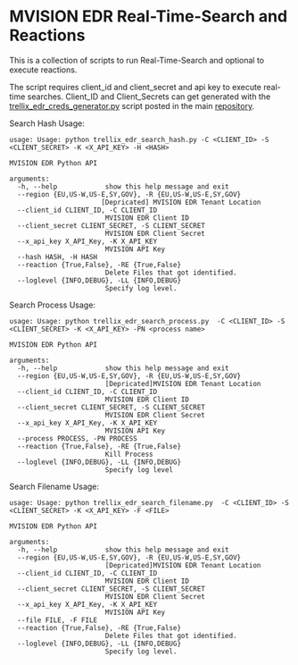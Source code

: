 # MVISION EDR Real-Time-Search and Reactions

This is a collection of scripts to run Real-Time-Search and optional to execute reactions. 

The script requires client_id and client_secret and api key to execute real-time searches. 
Client_ID and Client_Secrets can get generated with the [trellix_edr_creds_generator.py](https://github.trellix.com/trellix-products/EDR-Integration-Scripts/blob/develop/trellix_edr_creds_generator.py) script posted in the main [repository](https://github.trellix.com/trellix-products/EDR-Integration-Scripts).

Search Hash Usage:
```
usage: Usage: python trellix_edr_search_hash.py -C <CLIENT_ID> -S <CLIENT_SECRET> -K <X_API_KEY> -H <HASH>

MVISION EDR Python API

arguments:
  -h, --help            show this help message and exit
  --region {EU,US-W,US-E,SY,GOV}, -R {EU,US-W,US-E,SY,GOV}
                       [Depricated] MVISION EDR Tenant Location
  --client_id CLIENT_ID, -C CLIENT_ID
                        MVISION EDR Client ID
  --client_secret CLIENT_SECRET, -S CLIENT_SECRET
                        MVISION EDR Client Secret
  --x_api_key X_API_Key, -K X_API_KEY
                        MVISION API Key
  --hash HASH, -H HASH
  --reaction {True,False}, -RE {True,False}
                        Delete Files that got identified.
  --loglevel {INFO,DEBUG}, -LL {INFO,DEBUG}
                        Specify log level.

```

Search Process Usage:

```
usage: Usage: python trellix_edr_search_process.py  -C <CLIENT_ID> -S <CLIENT_SECRET> -K <X_API_KEY> -PN <process name>

MVISION EDR Python API

arguments:
  -h, --help            show this help message and exit
  --region {EU,US-W,US-E,SY,GOV}, -R {EU,US-W,US-E,SY,GOV}
                        [Depricated]MVISION EDR Tenant Location
  --client_id CLIENT_ID, -C CLIENT_ID
                        MVISION EDR Client ID
  --client_secret CLIENT_SECRET, -S CLIENT_SECRET
                        MVISION EDR Client Secret
  --x_api_key X_API_Key, -K X_API_KEY
                        MVISION API Key                        
  --process PROCESS, -PN PROCESS
  --reaction {True,False}, -RE {True,False}
                        Kill Process
  --loglevel {INFO,DEBUG}, -LL {INFO,DEBUG}
                        Specify log level

```

Search Filename Usage:

```
usage: Usage: python trellix_edr_search_filename.py  -C <CLIENT_ID> -S <CLIENT_SECRET> -K <X_API_KEY> -F <FILE>

MVISION EDR Python API

arguments:
  -h, --help            show this help message and exit
  --region {EU,US-W,US-E,SY,GOV}, -R {EU,US-W,US-E,SY,GOV}
                        [Depricated]MVISION EDR Tenant Location
  --client_id CLIENT_ID, -C CLIENT_ID
                        MVISION EDR Client ID
  --client_secret CLIENT_SECRET, -S CLIENT_SECRET
                        MVISION EDR Client Secret
  --x_api_key X_API_Key, -K X_API_KEY
                        MVISION API Key
  --file FILE, -F FILE
  --reaction {True,False}, -RE {True,False}
                        Delete Files that got identified.
  --loglevel {INFO,DEBUG}, -LL {INFO,DEBUG}
                        Specify log level.

```